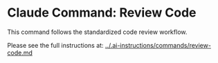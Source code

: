 # Claude Command: Review Code

This command follows the standardized code review workflow.

Please see the full instructions at: [../.ai-instructions/commands/review-code.md](../.ai-instructions/commands/review-code.md)
